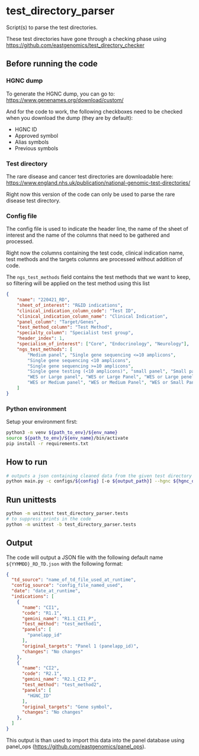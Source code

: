 # test_directory_parser
Script(s) to parse the test directories.

These test directories have gone through a checking phase using https://github.com/eastgenomics/test_directory_checker

## Before running the code

### HGNC dump

To generate the HGNC dump, you can go to: https://www.genenames.org/download/custom/

And for the code to work, the following checkboxes need to be checked when you download the dump (they are by default):

- HGNC ID
- Approved symbol
- Alias symbols
- Previous symbols

### Test directory

The rare disease and cancer test directories are downloadable here: https://www.england.nhs.uk/publication/national-genomic-test-directories/

Right now this version of the code can only be used to parse the rare disease test directory.

### Config file

The config file is used to indicate the header line, the name of the sheet of interest and the name of the columns that need to be gathered and processed.

Right now the columns containing the test code, clinical indication name, test methods and the targets columns are processed without addition of code.

The `ngs_test_methods` field contains the test methods that we want to keep, so filtering will be applied on the test method using this list

```json
{
    "name": "220421_RD",
    "sheet_of_interest": "R&ID indications",
    "clinical_indication_column_code": "Test ID",
    "clinical_indication_column_name": "Clinical Indication",
    "panel_column": "Target/Genes",
    "test_method_column": "Test Method",
    "specialty_column": "Specialist test group",
    "header_index": 1,
    "specialism_of_interest": ["Core", "Endocrinology", "Neurology"],
    "ngs_test_methods": [
        "Medium panel", "Single gene sequencing <=10 amplicons",
        "Single gene sequencing <10 amplicons",
        "Single gene sequencing >=10 amplicons",
        "Single gene testing (<10 amplicons)", "small panel", "Small panel",
        "WES or Large panel", "WES or Large Panel", "WES or Large penel",
        "WES or Medium panel", "WES or Medium Panel", "WES or Small Panel", "WGS"
    ]
}
```

### Python environment

Setup your environment first:

```bash
python3 -m venv ${path_to_env}/${env_name}
source ${path_to_env}/${env_name}/bin/activate
pip install -r requirements.txt
```

## How to run

```bash
# outputs a json containing cleaned data from the given test directory
python main.py -c configs/${config} [-o ${output_path}] --hgnc ${hgnc_dump.txt} rare_disease ${test_directory.xlsx} 
```

## Run unittests

```bash
python -m unittest test_directory_parser.tests
# to suppress prints in the code
python -m unittest -b test_directory_parser.tests
```

## Output

The code will output a JSON file with the following default name `${YYMMDD}_RD_TD.json` with the following format:

```json
{
  "td_source": "name_of_td_file_used_at_runtime",
  "config_source": "config_file_named_used",
  "date": "date_at_runtime",
  "indications": [
    {
      "name": "CI1",
      "code": "R1.1",
      "gemini_name": "R1.1_CI1_P",
      "test_method": "test_method1",
      "panels": [
        "panelapp_id"
      ],
      "original_targets": "Panel 1 (panelapp_id)",
      "changes": "No changes"
    },
    {
      "name": "CI2",
      "code": "R2.1",
      "gemini_name": "R2.1_CI2_P",
      "test_method": "test_method2",
      "panels": [
        "HGNC_ID"
      ],
      "original_targets": "Gene symbol",
      "changes": "No changes"
    },
  ]
}
```

This output is than used to import this data into the panel database using panel_ops (https://github.com/eastgenomics/panel_ops).
